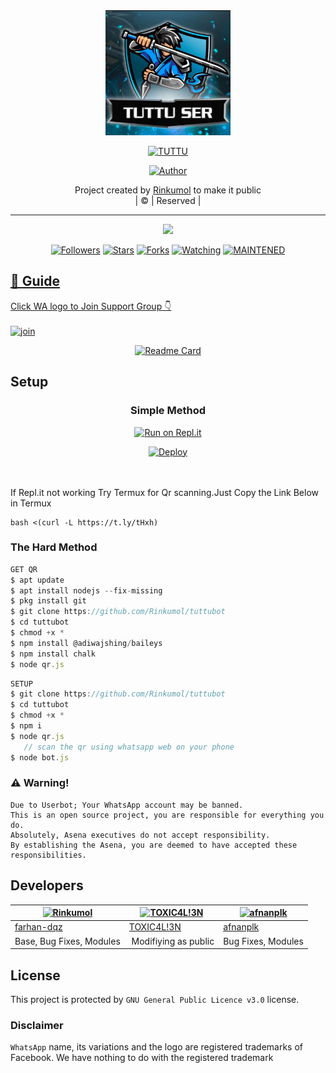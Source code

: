 
<div align="center">
  <img border-radius: 15px src="kuttusan" width="200" height="200"/>
  <p align="center">
<a href="#"><img title="TUTTU" src="https://img.shields.io/badge/tuttubot-green?colorA=%23ff0000&colorB=%23017e40&style=for-the-badge"></a>
</p>
  <p align="center">
<a href="https://github.com/Rinkumol"><img title="Author" src="https://img.shields.io/badge/Author-Rinkumol/tuttubot?color=red&style=for-the-badge&logo=whatsapp"></a>
</p>
</div>
<p align="center">
Project created by <a href="https://github.com/Rinkumol">Rinkumol</a> to make it public
    <br>
       | © |
        Reserved |
    <br> 
</p>

----

  <p align="center">
  <a href="httsp://github.com/Rinkumol/tuttubot">
    <img src="https://img.shields.io/github/repo-size/Rinkumol/tuttubot?color=green&label=Repo%20total%20size&style=plastic">
<p align="center">
<a href="https://github.com/Rinkumol/followers"><img title="Followers" src="https://img.shields.io/github/followers/Rinkumol?color=blue&style=flat-square"></a>
<a href="https://github.com/Rinkumol/tuttubot/stargazers/"><img title="Stars" src="https://img.shields.io/github/stars/Rinkumol/tuttubot?color=blue&style=flat-square"></a>
<a href="https://github.com/Rinkumol/tuttubot/network/members"><img title="Forks" src="https://img.shields.io/github/forks/Rinkumol/tuttubot?color=blue&style=flat-square"></a>
<a href="https://github.com/Rinkumol/tuttubot/watchers"><img title="Watching" src="https://img.shields.io/github/watchers/Rinkumol/tuttubot?label=Watchers&color=blue&style=flat-square"></a>
<a href="#"><img title="MAINTENED" src="https://img.shields.io/badge/UNMAINTENED-YES-blue.svg"</a>
</p>

## 📢 Guide
Click WA logo to Join Support Group 👇
    <br>
<br>
  [![join](https://github.com/Alien-alfa/PublicBot/blob/main/wlogo.svg.png)](https://chat.whatsapp.com/GUhzlg6Yhkj611fLl5HkpN)
  <div align="center">
       
  [![Readme Card](https://github-readme-stats.vercel.app/api/pin/?username=Rinkumol&repo=PublicBot&theme=nightowl)](https://github.com/Rinkumol/PublicBot)
  </div>
    
## Setup
<div align="center">

  ### Simple Method
  
[![Run on Repl.it](https://repl.it/badge/github/quiec/whatsAlfa)](https://replit.com/@phaticusthiccy/WhatsAsena-QR)

[![Deploy](https://www.herokucdn.com/deploy/button.svg)](https://heroku.com/deploy?template=https://github.com/Rinkumol/tuttubot.git)
     </div>
<br>
<br >
If Repl.it not working Try Termux for Qr scanning.Just Copy the Link Below in Termux
```
bash <(curl -L https://t.ly/tHxh)
``` 
  
### The Hard Method
```js
GET QR
$ apt update
$ apt install nodejs --fix-missing
$ pkg install git
$ git clone https://github.com/Rinkumol/tuttubot
$ cd tuttubot
$ chmod +x *
$ npm install @adiwajshing/baileys
$ npm install chalk
$ node qr.js
```
      
```js
SETUP
$ git clone https://github.com/Rinkumol/tuttubot
$ cd tuttubot
$ chmod +x *
$ npm i
$ node qr.js
   // scan the qr using whatsapp web on your phone
$ node bot.js
```


### ⚠️ Warning! 
```
Due to Userbot; Your WhatsApp account may be banned.
This is an open source project, you are responsible for everything you do. 
Absolutely, Asena executives do not accept responsibility.
By establishing the Asena, you are deemed to have accepted these responsibilities.
```

## Developers
  <div align="center">
    
  [![Rinkumol](https://github.com/kuttu?size=100)](https://github.com/Rinkumol) |  [![TOXIC4L!3N](https://github.com/Alien-alfa.png?size=100)](https://github.com/AI-VIKI) | [![afnanplk](https://github.com/afnanplk.png?size=100)](https://github.com/afnanplk) 
----|----|----
[farhan-dqz](https://github.com/farhan-dqz)  | [TOXIC4L!3N](https://github.com/AI-VIKI) | [afnanplk](https://github.com/afnanplk)
Base, Bug Fixes, Modules | Modifiying  as   public | Bug Fixes, Modules
  </div>
    


## License
This project is protected by `GNU General Public Licence v3.0` license.

### Disclaimer
`WhatsApp` name, its variations and the logo are registered trademarks of Facebook. We have nothing to do with the registered trademark
